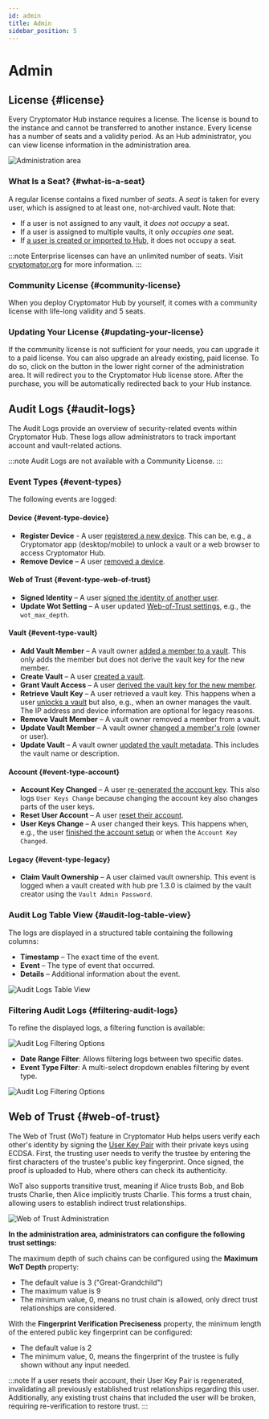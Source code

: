 ```yaml
---
id: admin
title: Admin
sidebar_position: 5
---
```


# Admin

## License {#license}

Every Cryptomator Hub instance requires a license.
The license is bound to the instance and cannot be transferred to another instance.
Every license has a number of seats and a validity period.
As an Hub administrator, you can view license information in the administration area.

![Administration area](/img/hub/admin-area-license.png)

### What Is a Seat? {#what-is-a-seat}

A regular license contains a fixed number of *seats*.
A *seat* is taken for every user, which is assigned to at least one, not-archived vault.
Note that:

* If a user is not assigned to any vault, it *does not occupy* a seat.
* If a user is assigned to multiple vaults, it only *occupies one* seat.
* If [a user is created or imported to Hub](user-group-management.md), it does not occupy a seat.

:::note
Enterprise licenses can have an unlimited number of seats. Visit [cryptomator.org](https://cryptomator.org/for-teams/) for more information.
:::

### Community License {#community-license}

When you deploy Cryptomator Hub by yourself, it comes with a community license with life-long validity and 5 seats.

### Updating Your License {#updating-your-license}

If the community license is not sufficient for your needs, you can upgrade it to a paid license.
You can also upgrade an already existing, paid license.
To do so, click on the button in the lower right corner of the administration area.
It will redirect you to the Cryptomator Hub license store.
After the purchase, you will be automatically redirected back to your Hub instance.

## Audit Logs {#audit-logs}

The Audit Logs provide an overview of security-related events within Cryptomator Hub.
These logs allow administrators to track important account and vault-related actions.

:::note
Audit Logs are not available with a Community License.
:::

### Event Types {#event-types}

The following events are logged:

#### Device {#event-type-device}

- **Register Device** - A user [registered a new device](access-vault.md#register-device). This can be, e.g., a Cryptomator app (desktop/mobile) to unlock a vault or a web browser to access Cryptomator Hub.
- **Remove Device** – A user [removed a device](your-account.md#authorized-devices).

#### Web of Trust {#event-type-web-of-trust}

- **Signed Identity** – A user [signed the identity of another user](vault-management.md#web-of-trust).
- **Update Wot Setting** – A user updated [Web-of-Trust settings](vault-management.md#web-of-trust), e.g., the `wot_max_depth`.

#### Vault {#event-type-vault}

- **Add Vault Member** – A vault owner [added a member to a vault](vault-management.md#share-a-vault). This only adds the member but does not derive the vault key for the new member.
- **Create Vault** – A user [created a vault](vault-management.md#create-a-vault).
- **Grant Vault Access** – A user [derived the vault key for the new member](vault-management.md#update-permissions).
- **Retrieve Vault Key** – A user retrieved a vault key. This happens when a user [unlocks a vault](access-vault.md#unlocking-a-vault) but also, e.g., when an owner manages the vault. The IP address and device information are optional for legacy reasons.
- **Remove Vault Member** – A vault owner removed a member from a vault.
- **Update Vault Member** – A vault owner [changed a member's role](vault-management.md#change-ownership) (owner or user).
- **Update Vault** – A vault owner [updated the vault metadata](vault-management.md#edit-vault-metadata). This includes the vault name or description.

#### Account {#event-type-account}

- **Account Key Changed** – A user [re-generated the account key](your-account.md#regenerate-account-key). This also logs `User Keys Change` because changing the account key also changes parts of the user keys.
- **Reset User Account** – A user [reset their account](your-account.md#reset-account).
- **User Keys Change** – A user changed their keys. This happens when, e.g., the user [finished the account setup](your-account.md#account-setup) or when the `Account Key Changed`.

#### Legacy {#event-type-legacy}

- **Claim Vault Ownership** – A user claimed vault ownership. This event is logged when a vault created with hub pre 1.3.0 is claimed by the vault creator using the `Vault Admin Password`.

### Audit Log Table View {#audit-log-table-view}

The logs are displayed in a structured table containing the following columns:

- **Timestamp** – The exact time of the event.
- **Event** – The type of event that occurred.
- **Details** – Additional information about the event.

![Audit Logs Table View](/img/hub/auditlogs-overview.png)

### Filtering Audit Logs {#filtering-audit-logs}

To refine the displayed logs, a filtering function is available:

![Audit Log Filtering Options](/img/hub/auditlogs-filter.png)

- **Date Range Filter**: Allows filtering logs between two specific dates.
- **Event Type Filter**: A multi-select dropdown enables filtering by event type.

![Audit Log Filtering Options](/img/hub/auditlogs-filter-events.png)

## Web of Trust {#web-of-trust}

The Web of Trust (WoT) feature in Cryptomator Hub helps users verify each other's identity by signing the [User Key Pair](/docs/security/hub.md#user-key-pair) with their private keys using ECDSA.
First, the trusting user needs to verify the trustee by entering the first characters of the trustee's public key fingerprint. Once signed, the proof is uploaded to Hub, where others can check its authenticity.

WoT also supports transitive trust, meaning if Alice trusts Bob, and Bob trusts Charlie, then Alice implicitly trusts Charlie. This forms a trust chain, allowing users to establish indirect trust relationships.

![Web of Trust Administration](/img/hub/wot-admin.png)

**In the administration area, administrators can configure the following trust settings:**

The maximum depth of such chains can be configured using the **Maximum WoT Depth** property:

* The default value is 3 ("Great-Grandchild")
* The maximum value is 9
* The minimum value, 0, means no trust chain is allowed, only direct trust relationships are considered.

With the **Fingerprint Verification Preciseness** property, the minimum length of the entered public key fingerprint can be configured:

* The default value is 2
* The minimum value, 0, means the fingerprint of the trustee is fully shown without any input needed.

:::note
If a user resets their account, their User Key Pair is regenerated, invalidating all previously established trust relationships regarding this user.  
Additionally, any existing trust chains that included the user will be broken, requiring re-verification to restore trust.
:::
